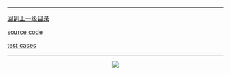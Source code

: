 ----------
[回到上一级目录](https://zhaochenyou.github.io/Way-to-Algorithm/Chapter-1/)

[source code](https://github.com/zhaochenyou/Way-to-Algorithm/blob/master/Chapter-1/src/QuickSort.hpp)

[test cases](https://github.com/zhaochenyou/Way-to-Algorithm/blob/master/Chapter-1/src/QuickSort.cpp)

----------
<p align="center"><img src="https://github.com/zhaochenyou/Way-to-Algorithm/raw/master/Chapter-1/res/QuickSort.png" /></p>
